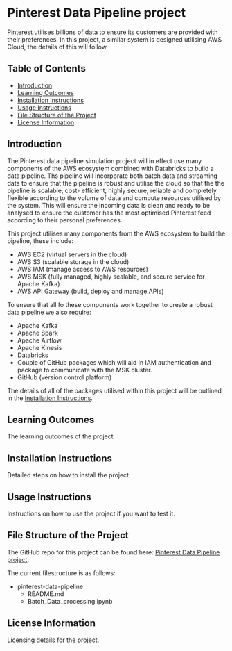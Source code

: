 # Pinterest Data Pipeline project
Pinterest utilises billions of data to ensure its customers are provided with their preferences. In this project, a similar system is designed utilising AWS Cloud, the details of this will follow.

## Table of Contents

- [Introduction](#introduction)
- [Learning Outcomes](#learning-outcomes)
- [Installation Instructions](#installation-instructions)
- [Usage Instructions](#usage-instructions)
- [File Structure of the Project](#file-structure-of-the-project)
- [License Information](#license-information)

## Introduction

The Pinterest data pipeline simulation project will in effect use many components of the AWS ecosystem combined with Databricks to build a data pipeline. Ths pipeline will incorporate both batch data and streaming data to ensure that the pipeline is robust and utilise the cloud so that the the pipeline is scalable, cost- efficient, highly secure, reliable and completely flexible according to the volume of data and compute resources utilised by the system. This will ensure the incoming data is clean and ready to be analysed to ensure the customer has the most optimised Pinterest feed according to their personal preferences. 

This project utilises many components from the AWS ecosystem to build the pipeline, these include:

- AWS EC2 (virtual servers in the cloud)
- AWS S3 (scalable storage in the cloud)
- AWS IAM (manage access to AWS resources)
- AWS MSK (fully managed, highly scalable, and secure service for Apache Kafka)
- AWS API Gateway (build, deploy and manage APIs)

To ensure that all fo these components work together to create a robust data pipeline we also require:

- Apache Kafka
- Apache Spark
- Apache Airflow
- Apache Kinesis
- Databricks
- Couple of GitHub packages which will aid in IAM authentication and package to communicate with the MSK cluster.
- GitHub (version control platform)

The details of all of the packages utilised within this project will be outlined in the [Installation Instructions](#installation-instructions).

## Learning Outcomes

The learning outcomes of the project.

## Installation Instructions

Detailed steps on how to install the project.

## Usage Instructions

Instructions on how to use the project if you want to test it.

## File Structure of the Project

The GitHub repo for this project can be found here: [Pinterest Data Pipeline project](https://github.com/Mike-Mrt/pinterest-data-pipeline).

The current filestructure is as follows:

- pinterest-data-pipeline
  - README.md
  - Batch_Data_processing.ipynb

## License Information

Licensing details for the project.



